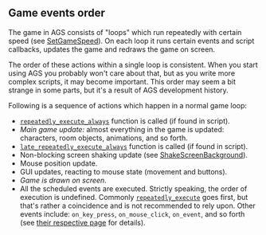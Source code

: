 ## Game events order

The game in AGS consists of "loops" which run repeatedly with certain speed (see [SetGameSpeed](Globalfunctions_General#setgamespeed)). On each loop it runs certain events and script callbacks, updates the game and redraws the game on screen.

The order of these actions within a single loop is consistent. When you start using AGS you probably won't care about that, but as you write more complex scripts, it may become important. This order may seem a bit strange in some parts, but it's a result of AGS development history.

Following is a sequence of actions which happen in a normal game loop:
* [`repeatedly_execute_always`](Globalfunctions_Event#repeatedly_execute_always) function is called (if found in script).
* *Main game update:* almost everything in the game is updated: characters, room objects, animations, and so forth.
* [`late_repeatedly_execute_always`](Globalfunctions_Event#late_repeatedly_execute_always) function is called (if found in script).
* Non-blocking screen shaking update (see [ShakeScreenBackground](Globalfunctions_Screen#shakescreenbackground)).
* Mouse position update.
* GUI updates, reacting to mouse state (movement and buttons).
* *Game is drawn on screen.*
* All the scheduled events are executed. Strictly speaking, the order of execution is undefined. Commonly [`repeatedly_execute`](Globalfunctions_Event#repeatedly_execute) goes first, but that's rather a coincidence and is not recommended to rely upon. Other events include: `on_key_press`, `on_mouse_click`, `on_event`, and so forth (see [their respective page](Globalfunctions_Event#global-event-handlers) for details).

